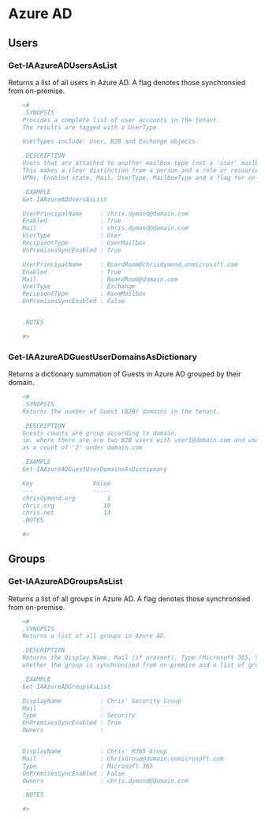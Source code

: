 # Azure AD

## Users

### Get-IAAzureADUsersAsList

Returns a list of all users in Azure AD. A flag denotes those synchronsied from on-premise.

```powershell
    <#
    .SYNOPSIS
    Provides a complete list of user accounts in the tenant.
    The results are tagged with a UserType.

    UserTypes include: User, B2B and Exchange objects.

    .DESCRIPTION
    Users that are attached to another mailbox type (not a 'user' mailbox) have their UserType adjusted to 'Exchange'
    This makes a clear distinction from a person and a role or resource account in Exchange Online.
    UPNs, Enabled state, Mail, UserType, MailboxType and a flag for on-premise synchronisation are included.

    .EXAMPLE
    Get-IAAzureADUsersAsList

    UserPrincipalName     : chris.dymond@domain.com
    Enabled               : True
    Mail                  : chris.dymond@domain.com
    UserType              : User
    RecipientType         : UserMailbox
    OnPremisesSyncEnabled : True

    UserPrincipalName     : BoardRoom@chrisdymond.onmicrosoft.com
    Enabled               : True
    Mail                  : BoardRoom@domain.com
    UserType              : Exchange
    RecipientType         : RoomMailbox
    OnPremisesSyncEnabled : False


    .NOTES

    #>
```

### Get-IAAzureADGuestUserDomainsAsDictionary

Returns a dictionary summation of Guests in Azure AD grouped by their domain.

```powershell
    <#
    .SYNOPSIS
    Returns the number of Guest (B2B) domains in the tenant.

    .DESCRIPTION
    Guests counts are group according to domain.
    ie. where there are are two B2B users with user1@domain.com and user2@domain.com they will appear
    as a count of '2' under domain.com

    .EXAMPLE
    Get-IAAzureADGuestUserDomainsAsDictionary

    Key                 Value
    ---                 -----
    chrisdymond.org         1
    chris.org              10
    chris.net              13
    .NOTES

    #>
```

## Groups

### Get-IAAzureADGroupsAsList

Returns a list of all groups in Azure AD. A flag denotes those synchronsied from on-premise.

```powershell
    <#
    .SYNOPSIS
    Returns a list of all groups in Azure AD.

    .DESCRIPTION
    Returns the Display Name, Mail (if present), Type (Microsoft 365, Security or Distribution),
    whether the group is synchronised from on-premise and a list of group owners (where defined in Azure)

    .EXAMPLE
    Get-IAAzureADGroupsAsList

    DisplayName           : Chris' Security Group
    Mail                  :
    Type                  : Security
    OnPremisesSyncEnabled : True
    Owners                :


    DisplayName           : Chris' M365 Group
    Mail                  : ChrisGroup@domain.onmicrosoft.com
    Type                  : Microsoft 365
    OnPremisesSyncEnabled : False
    Owners                : chris.dymond@domain.com

    .NOTES

    #>
```

